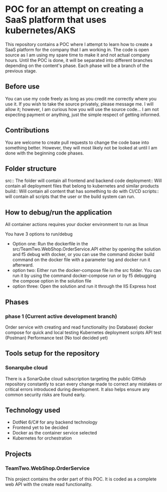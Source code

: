 # POC for an attempt on creating a SaaS platform that uses kubernetes/AKS
This repository contains a POC where I attempt to learn how to create a SaaS platform for the company that I am working in. The code is open source as I am using my spare time to make it and not actual company hours. Until the POC is done, it will be separated into different branches depending on the content's phase. Each phase will be a branch of the previous stage.

## Before use
You can use my code freely as long as you credit me correctly where you use it. If you wish to take the source privately, please message me. I will allow it; however, I am curious how you will use the source code... I am not expecting payment or anything, just the simple respect of getting informed.

## Contributions
You are welcome to create pull requests to change the code base into something better. However, they will most likely not be looked at until I am done with the beginning code phases.

## Folder structure
src:: The folder will contain all frontend and backend code
deployment:: Will contain all deployment files that belong to kubernetes and similar products
build:: Will contain all content that has something to do with CI/CD
scripts:: will contain all scripts that the user or the build system can run.

## How to debug/run the application
All container actions requires your docker environment to run as linux

You have 3 options to run/debug
- Option one: Run the dockerfile in the src/TeamTwo.WebShop.OrderService.API either by opening the solution and f5 debug with docker, or you can use the command docker build command on the docker file with a parameter tag and docker run it afterward.
- option two: Either run the docker-compose file in the src folder. You can run it by using the command docker-compose run or by f5 debugging the compose option in the solution file
- option three: Open the solution and run it through the IIS Express host

## Phases
### phase 1 (Current active development branch)
Order service with creating and read functionality (no Database)
docker compose for quick and local testing
Kubernetes deployment scripts
API test (Postman)
Performance test (No tool decided yet)

## Tools setup for the repository 
### Sonarqube cloud
There is a SonarQube cloud subscription targeting the public GitHub repository constantly to scan every change made to correct any mistakes or critical errors introduced during development. It also helps ensure any common security risks are found early.

## Technology used
- DotNet 6/C# for any backend technology
- Frontend yet to be decided 
- Docker as the container service selected
- Kubernetes for orchestration

## Projects
### TeamTwo.WebShop.OrderService
This project contains the order part of this POC. It is coded as a complete web API with the create read functionality.